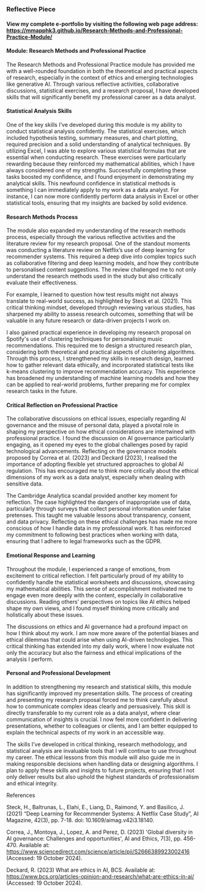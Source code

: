 ### Reflective Piece

#### View my complete e-portfolio by visiting the following web page address: https://mmapphk3.github.io/Research-Methods-and-Professional-Practice-Module/

#### Module: Research Methods and Professional Practice

The Research Methods and Professional Practice module has provided me with a well-rounded foundation in both the theoretical and practical aspects of research, especially in the context of ethics and emerging technologies like generative AI. Through various reflective activities, collaborative discussions, statistical exercises, and a research proposal, I have developed skills that will significantly benefit my professional career as a data analyst.

#### Statistical Analysis Skills

One of the key skills I’ve developed during this module is my ability to conduct statistical analysis confidently. The statistical exercises, which included hypothesis testing, summary measures, and chart plotting, required precision and a solid understanding of analytical techniques. By utilizing Excel, I was able to explore various statistical formulas that are essential when conducting research.
These exercises were particularly rewarding because they reinforced my mathematical abilities, which I have always considered one of my strengths. Successfully completing these tasks boosted my confidence, and I found enjoyment in demonstrating my analytical skills. This newfound confidence in statistical methods is something I can immediately apply to my work as a data analyst. For instance, I can now more confidently perform data analysis in Excel or other statistical tools, ensuring that my insights are backed by solid evidence.

#### Research Methods Process

The module also expanded my understanding of the research methods process, especially through the various reflective activities and the literature review for my research proposal. One of the standout moments was conducting a literature review on Netflix’s use of deep learning for recommender systems. This required a deep dive into complex topics such as collaborative filtering and deep learning models, and how they contribute to personalised content suggestions. The review challenged me to not only understand the research methods used in the study but also critically evaluate their effectiveness.

For example, I learned to question how test results might not always translate to real-world success, as highlighted by Steck et al. (2021). This critical thinking mindset, developed through reviewing various studies, has sharpened my ability to assess research outcomes, something that will be valuable in any future research or data-driven projects I work on.

I also gained practical experience in developing my research proposal on Spotify's use of clustering techniques for personalising music recommendations. This required me to design a structured research plan, considering both theoretical and practical aspects of clustering algorithms. Through this process, I strengthened my skills in research design, learned how to gather relevant data ethically, and incorporated statistical tests like k-means clustering to improve recommendation accuracy. This experience has broadened my understanding of machine learning models and how they can be applied to real-world problems, further preparing me for complex research tasks in the future.

#### Critical Reflection on Professional Practice

The collaborative discussions on ethical issues, especially regarding AI governance and the misuse of personal data, played a pivotal role in shaping my perspective on how ethical considerations are intertwined with professional practice. I found the discussion on AI governance particularly engaging, as it opened my eyes to the global challenges posed by rapid technological advancements. Reflecting on the governance models proposed by Correa et al. (2023) and Deckard (2023), I realised the importance of adopting flexible yet structured approaches to global AI regulation. This has encouraged me to think more critically about the ethical dimensions of my work as a data analyst, especially when dealing with sensitive data.

The Cambridge Analytica scandal provided another key moment for reflection. The case highlighted the dangers of inappropriate use of data, particularly through surveys that collect personal information under false pretenses. This taught me valuable lessons about transparency, consent, and data privacy. Reflecting on these ethical challenges has made me more conscious of how I handle data in my professional work. It has reinforced my commitment to following best practices when working with data, ensuring that I adhere to legal frameworks such as the GDPR.

#### Emotional Response and Learning

Throughout the module, I experienced a range of emotions, from excitement to critical reflection. I felt particularly proud of my ability to confidently handle the statistical worksheets and discussions, showcasing my mathematical abilities. This sense of accomplishment motivated me to engage even more deeply with the content, especially in collaborative discussions. Reading others' perspectives on topics like AI ethics helped shape my own views, and I found myself thinking more critically and holistically about these issues.

The discussions on ethics and AI governance had a profound impact on how I think about my work. I am now more aware of the potential biases and ethical dilemmas that could arise when using AI-driven technologies. This critical thinking has extended into my daily work, where I now evaluate not only the accuracy but also the fairness and ethical implications of the analysis I perform.

#### Personal and Professional Development

In addition to strengthening my research and statistical skills, this module has significantly improved my presentation skills. The process of creating and presenting my research proposal forced me to think carefully about how to communicate complex ideas clearly and persuasively. This skill is directly transferable to my current role as a data analyst, where clear communication of insights is crucial. I now feel more confident in delivering presentations, whether to colleagues or clients, and I am better equipped to explain the technical aspects of my work in an accessible way.

The skills I’ve developed in critical thinking, research methodology, and statistical analysis are invaluable tools that I will continue to use throughout my career. The ethical lessons from this module will also guide me in making responsible decisions when handling data or designing algorithms. I plan to apply these skills and insights to future projects, ensuring that I not only deliver results but also uphold the highest standards of professionalism and ethical integrity.

References

Steck, H., Baltrunas, L., Elahi, E., Liang, D., Raimond, Y. and Basilico, J. (2021) “Deep Learning for Recommender Systems: A Netflix Case Study”, AI Magazine, 42(3), pp. 7-18. doi: 10.1609/aimag.v42i3.18140.

Correa, J., Montoya, J., Lopez, A. and Perez, D. (2023) 'Global diversity in AI governance: Challenges and opportunities', AI and Ethics, 7(3), pp. 456-470. Available at: https://www.sciencedirect.com/science/article/pii/S2666389923002416 (Accessed: 19 October 2024).

Deckard, R. (2023) What are ethics in AI, BCS. Available at: https://www.bcs.org/articles-opinion-and-research/what-are-ethics-in-ai/ (Accessed: 19 October 2024).
